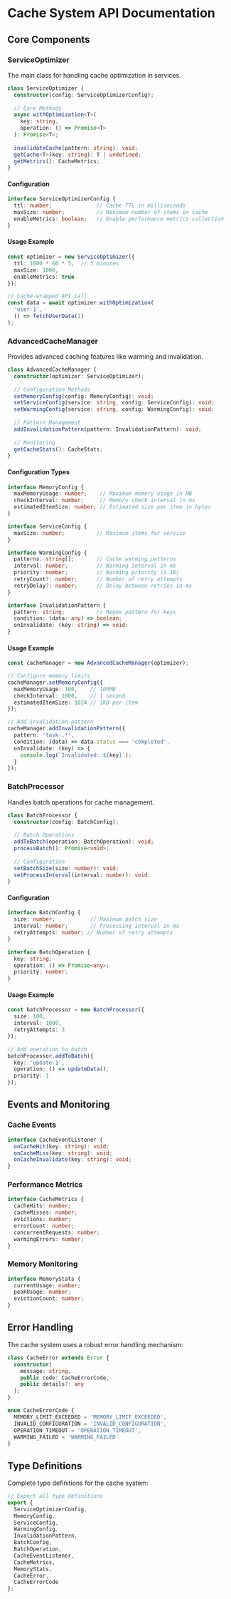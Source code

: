 # Cache System API Documentation

## Core Components

### ServiceOptimizer

The main class for handling cache optimization in services.

```typescript
class ServiceOptimizer {
  constructor(config: ServiceOptimizerConfig);
  
  // Core Methods
  async withOptimization<T>(
    key: string, 
    operation: () => Promise<T>
  ): Promise<T>;
  
  invalidateCache(pattern: string): void;
  getCache<T>(key: string): T | undefined;
  getMetrics(): CacheMetrics;
}
```

#### Configuration

```typescript
interface ServiceOptimizerConfig {
  ttl: number;              // Cache TTL in milliseconds
  maxSize: number;          // Maximum number of items in cache
  enableMetrics: boolean;   // Enable performance metrics collection
}
```

#### Usage Example

```typescript
const optimizer = new ServiceOptimizer({
  ttl: 1000 * 60 * 5,  // 5 minutes
  maxSize: 1000,
  enableMetrics: true
});

// Cache-wrapped API call
const data = await optimizer.withOptimization(
  'user-1',
  () => fetchUserData(1)
);
```

### AdvancedCacheManager

Provides advanced caching features like warming and invalidation.

```typescript
class AdvancedCacheManager {
  constructor(optimizer: ServiceOptimizer);
  
  // Configuration Methods
  setMemoryConfig(config: MemoryConfig): void;
  setServiceConfig(service: string, config: ServiceConfig): void;
  setWarmingConfig(service: string, config: WarmingConfig): void;
  
  // Pattern Management
  addInvalidationPattern(pattern: InvalidationPattern): void;
  
  // Monitoring
  getCacheStats(): CacheStats;
}
```

#### Configuration Types

```typescript
interface MemoryConfig {
  maxMemoryUsage: number;    // Maximum memory usage in MB
  checkInterval: number;     // Memory check interval in ms
  estimatedItemSize: number; // Estimated size per item in bytes
}

interface ServiceConfig {
  maxSize: number;          // Maximum items for service
}

interface WarmingConfig {
  patterns: string[];       // Cache warming patterns
  interval: number;         // Warming interval in ms
  priority: number;         // Warming priority (1-10)
  retryCount?: number;      // Number of retry attempts
  retryDelay?: number;      // Delay between retries in ms
}

interface InvalidationPattern {
  pattern: string;          // Regex pattern for keys
  condition: (data: any) => boolean;
  onInvalidate: (key: string) => void;
}
```

#### Usage Example

```typescript
const cacheManager = new AdvancedCacheManager(optimizer);

// Configure memory limits
cacheManager.setMemoryConfig({
  maxMemoryUsage: 100,    // 100MB
  checkInterval: 1000,    // 1 second
  estimatedItemSize: 1024 // 1KB per item
});

// Add invalidation pattern
cacheManager.addInvalidationPattern({
  pattern: 'task-.*',
  condition: (data) => data.status === 'completed',
  onInvalidate: (key) => {
    console.log(`Invalidated: ${key}`);
  }
});
```

### BatchProcessor

Handles batch operations for cache management.

```typescript
class BatchProcessor {
  constructor(config: BatchConfig);
  
  // Batch Operations
  addToBatch(operation: BatchOperation): void;
  processBatch(): Promise<void>;
  
  // Configuration
  setBatchSize(size: number): void;
  setProcessInterval(interval: number): void;
}
```

#### Configuration

```typescript
interface BatchConfig {
  size: number;           // Maximum batch size
  interval: number;       // Processing interval in ms
  retryAttempts: number; // Number of retry attempts
}

interface BatchOperation {
  key: string;
  operation: () => Promise<any>;
  priority: number;
}
```

#### Usage Example

```typescript
const batchProcessor = new BatchProcessor({
  size: 100,
  interval: 1000,
  retryAttempts: 3
});

// Add operation to batch
batchProcessor.addToBatch({
  key: 'update-1',
  operation: () => updateData(),
  priority: 1
});
```

## Events and Monitoring

### Cache Events

```typescript
interface CacheEventListener {
  onCacheHit(key: string): void;
  onCacheMiss(key: string): void;
  onCacheInvalidate(key: string): void;
}
```

### Performance Metrics

```typescript
interface CacheMetrics {
  cacheHits: number;
  cacheMisses: number;
  evictions: number;
  errorCount: number;
  concurrentRequests: number;
  warmingErrors: number;
}
```

### Memory Monitoring

```typescript
interface MemoryStats {
  currentUsage: number;
  peakUsage: number;
  evictionCount: number;
}
```

## Error Handling

The cache system uses a robust error handling mechanism:

```typescript
class CacheError extends Error {
  constructor(
    message: string,
    public code: CacheErrorCode,
    public details?: any
  );
}

enum CacheErrorCode {
  MEMORY_LIMIT_EXCEEDED = 'MEMORY_LIMIT_EXCEEDED',
  INVALID_CONFIGURATION = 'INVALID_CONFIGURATION',
  OPERATION_TIMEOUT = 'OPERATION_TIMEOUT',
  WARMING_FAILED = 'WARMING_FAILED'
}
```

## Type Definitions

Complete type definitions for the cache system:

```typescript
// Export all type definitions
export {
  ServiceOptimizerConfig,
  MemoryConfig,
  ServiceConfig,
  WarmingConfig,
  InvalidationPattern,
  BatchConfig,
  BatchOperation,
  CacheEventListener,
  CacheMetrics,
  MemoryStats,
  CacheError,
  CacheErrorCode
};
``` 
